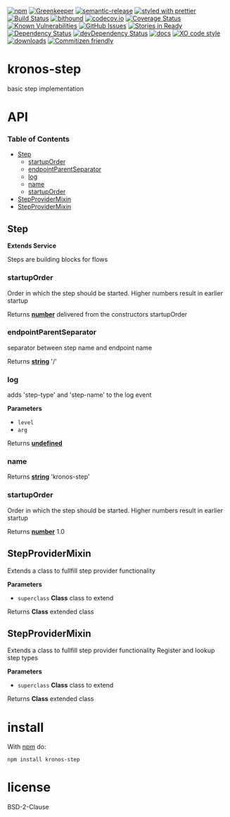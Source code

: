 [![npm](https://img.shields.io/npm/v/kronos-step.svg)](https://www.npmjs.com/package/kronos-step)
[![Greenkeeper](https://badges.greenkeeper.io/Kronos-Integration/kronos-step.svg)](https://greenkeeper.io/)
[![semantic-release](https://img.shields.io/badge/%20%20%F0%9F%93%A6%F0%9F%9A%80-semantic--release-e10079.svg)](https://github.com/Kronos-Integration/kronos-step)
[![styled with prettier](https://img.shields.io/badge/styled_with-prettier-ff69b4.svg)](https://github.com/prettier/prettier)
[![Build Status](https://secure.travis-ci.org/Kronos-Integration/kronos-step.png)](http://travis-ci.org/Kronos-Integration/kronos-step)
[![bithound](https://www.bithound.io/github/Kronos-Integration/kronos-step/badges/score.svg)](https://www.bithound.io/github/Kronos-Integration/kronos-step)
[![codecov.io](http://codecov.io/github/Kronos-Integration/kronos-step/coverage.svg?branch=master)](http://codecov.io/github/Kronos-Integration/kronos-step?branch=master)
[![Coverage Status](https://coveralls.io/repos/Kronos-Integration/kronos-step/badge.svg)](https://coveralls.io/r/Kronos-Integration/kronos-step)
[![Known Vulnerabilities](https://snyk.io/test/github/Kronos-Integration/kronos-step/badge.svg)](https://snyk.io/test/github/Kronos-Integration/kronos-step)
[![GitHub Issues](https://img.shields.io/github/issues/Kronos-Integration/kronos-step.svg?style=flat-square)](https://github.com/Kronos-Integration/kronos-step/issues)
[![Stories in Ready](https://badge.waffle.io/Kronos-Integration/kronos-step.svg?label=ready&title=Ready)](http://waffle.io/Kronos-Integration/kronos-step)
[![Dependency Status](https://david-dm.org/Kronos-Integration/kronos-step.svg)](https://david-dm.org/Kronos-Integration/kronos-step)
[![devDependency Status](https://david-dm.org/Kronos-Integration/kronos-step/dev-status.svg)](https://david-dm.org/Kronos-Integration/kronos-step#info=devDependencies)
[![docs](http://inch-ci.org/github/Kronos-Integration/kronos-step.svg?branch=master)](http://inch-ci.org/github/Kronos-Integration/kronos-step)
[![XO code style](https://img.shields.io/badge/code_style-XO-5ed9c7.svg)](https://github.com/sindresorhus/xo)
[![downloads](http://img.shields.io/npm/dm/kronos-step.svg?style=flat-square)](https://npmjs.org/package/kronos-step)
[![Commitizen friendly](https://img.shields.io/badge/commitizen-friendly-brightgreen.svg)](http://commitizen.github.io/cz-cli/)

# kronos-step

basic step implementation

# API

<!-- Generated by documentation.js. Update this documentation by updating the source code. -->

### Table of Contents

-   [Step](#step)
    -   [startupOrder](#startuporder)
    -   [endpointParentSeparator](#endpointparentseparator)
    -   [log](#log)
    -   [name](#name)
    -   [startupOrder](#startuporder-1)
-   [StepProviderMixin](#stepprovidermixin)
-   [StepProviderMixin](#stepprovidermixin-1)

## Step

**Extends Service**

Steps are building blocks for flows

### startupOrder

Order in which the step should be started.
Higher numbers result in earlier startup

Returns **[number](https://developer.mozilla.org/docs/Web/JavaScript/Reference/Global_Objects/Number)** delivered from the constructors startupOrder

### endpointParentSeparator

separator between step name and endpoint name

Returns **[string](https://developer.mozilla.org/docs/Web/JavaScript/Reference/Global_Objects/String)** '/'

### log

adds 'step-type' and 'step-name' to the log event

**Parameters**

-   `level`  
-   `arg`  

Returns **[undefined](https://developer.mozilla.org/docs/Web/JavaScript/Reference/Global_Objects/undefined)** 

### name

Returns **[string](https://developer.mozilla.org/docs/Web/JavaScript/Reference/Global_Objects/String)** 'kronos-step'

### startupOrder

Order in which the step should be started.
Higher numbers result in earlier startup

Returns **[number](https://developer.mozilla.org/docs/Web/JavaScript/Reference/Global_Objects/Number)** 1.0

## StepProviderMixin

Extends a class to fullfill step provider functionality

**Parameters**

-   `superclass` **Class** class to extend

Returns **Class** extended class

## StepProviderMixin

Extends a class to fullfill step provider functionality
Register and lookup step types

**Parameters**

-   `superclass` **Class** class to extend

Returns **Class** extended class

# install

With [npm](http://npmjs.org) do:

```shell
npm install kronos-step
```

# license

BSD-2-Clause

